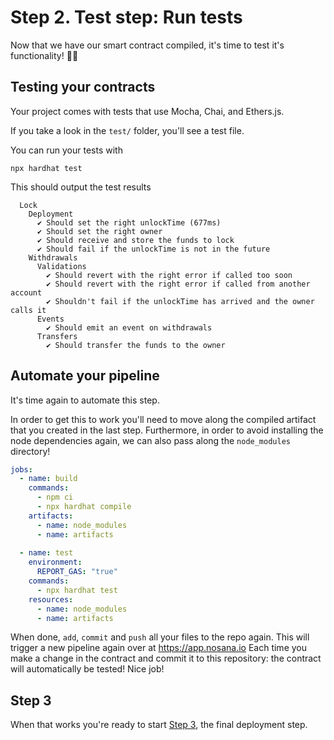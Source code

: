 # Step 2. Test step: Run tests

Now that we have our smart contract compiled, it's time to test it's functionality! 🕵️‍♂️

## Testing your contracts

Your project comes with tests that use Mocha, Chai, and Ethers.js.

If you take a look in the `test/` folder, you'll see a test file.

You can run your tests with 

```shell
npx hardhat test
```

This should output the test results

```
  Lock
    Deployment
      ✔ Should set the right unlockTime (677ms)
      ✔ Should set the right owner
      ✔ Should receive and store the funds to lock
      ✔ Should fail if the unlockTime is not in the future
    Withdrawals
      Validations
        ✔ Should revert with the right error if called too soon
        ✔ Should revert with the right error if called from another account
        ✔ Shouldn't fail if the unlockTime has arrived and the owner calls it
      Events
        ✔ Should emit an event on withdrawals
      Transfers
        ✔ Should transfer the funds to the owner
```

## Automate your pipeline

It's time again to automate this step.

In order to get this to work you'll need to move along the compiled artifact that you created in the last step.
Furthermore, in order to avoid installing the node dependencies again, we can also pass along the `node_modules`
directory!

```yaml
jobs:
  - name: build
    commands:
      - npm ci
      - npx hardhat compile
    artifacts:
      - name: node_modules
      - name: artifacts
        
  - name: test
    environment:
      REPORT_GAS: "true"
    commands:
      - npx hardhat test
    resources:
      - name: node_modules
      - name: artifacts
```

When done, `add`, `commit` and `push` all your files to the repo again.
This will trigger a new pipeline again over at https://app.nosana.io
Each time you make a change in the contract and commit it to this repository: the contract will automatically be tested!
Nice job!

## Step 3

When that works you're ready to start [Step 3](./Step-3.md), the final deployment step.
